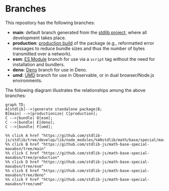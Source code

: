 <!--

@license Apache-2.0

Copyright (c) 2022 The Stdlib Authors.

Licensed under the Apache License, Version 2.0 (the "License");
you may not use this file except in compliance with the License.
You may obtain a copy of the License at

    http://www.apache.org/licenses/LICENSE-2.0

Unless required by applicable law or agreed to in writing, software
distributed under the License is distributed on an "AS IS" BASIS,
WITHOUT WARRANTIES OR CONDITIONS OF ANY KIND, either express or implied.
See the License for the specific language governing permissions and
limitations under the License.

-->

# Branches

This repository has the following branches:

-   **main**: default branch generated from the [stdlib project][stdlib-url], where all development takes place.
-   **production**: [production build][production-url] of the package (e.g., reformatted error messages to reduce bundle sizes and thus the number of bytes transmitted over a network).
-   **esm**: [ES Module][esm-url] branch for use via a `script` tag without the need for installation and bundlers.
-   **deno**: [Deno][deno-url] branch for use in Deno.
-   **umd**: [UMD][umd-url] branch for use in Observable, or in dual browser/Node.js environments.

The following diagram illustrates the relationships among the above branches:

```mermaid
graph TD;
A[stdlib]-->|generate standalone package|B;
B[main] -->|productionize| C[production];
C -->|bundle| D[esm];
C -->|bundle| E[deno];
C -->|bundle| F[umd];

%% click A href "https://github.com/stdlib-js/stdlib/tree/develop/lib/node_modules/%40stdlib/math/base/special/maxabsn"
%% click B href "https://github.com/stdlib-js/math-base-special-maxabsn/tree/main"
%% click C href "https://github.com/stdlib-js/math-base-special-maxabsn/tree/production"
%% click D href "https://github.com/stdlib-js/math-base-special-maxabsn/tree/esm"
%% click E href "https://github.com/stdlib-js/math-base-special-maxabsn/tree/deno"
%% click F href "https://github.com/stdlib-js/math-base-special-maxabsn/tree/umd"
```

[stdlib-url]: https://github.com/stdlib-js/stdlib/tree/develop/lib/node_modules/%40stdlib/math/base/special/maxabsn
[production-url]: https://github.com/stdlib-js/math-base-special-maxabsn/tree/production
[deno-url]: https://github.com/stdlib-js/math-base-special-maxabsn/tree/deno
[umd-url]: https://github.com/stdlib-js/math-base-special-maxabsn/tree/umd
[esm-url]: https://github.com/stdlib-js/math-base-special-maxabsn/tree/esm